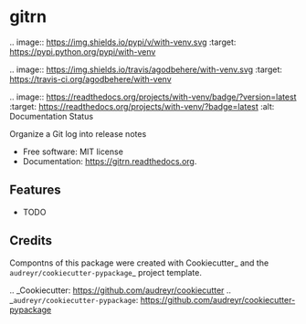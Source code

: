 # gitrn

.. image:: https://img.shields.io/pypi/v/with-venv.svg
        :target: https://pypi.python.org/pypi/with-venv

.. image:: https://img.shields.io/travis/agodbehere/with-venv.svg
        :target: https://travis-ci.org/agodbehere/with-venv

.. image:: https://readthedocs.org/projects/with-venv/badge/?version=latest
        :target: https://readthedocs.org/projects/with-venv/?badge=latest
        :alt: Documentation Status


Organize a Git log into release notes

* Free software: MIT license
* Documentation: https://gitrn.readthedocs.org.

##  Features

* TODO

##  Credits

Compontns of this package were created with Cookiecutter_ and the `audreyr/cookiecutter-pypackage`_ project template.

.. _Cookiecutter: https://github.com/audreyr/cookiecutter
.. _`audreyr/cookiecutter-pypackage`: https://github.com/audreyr/cookiecutter-pypackage
